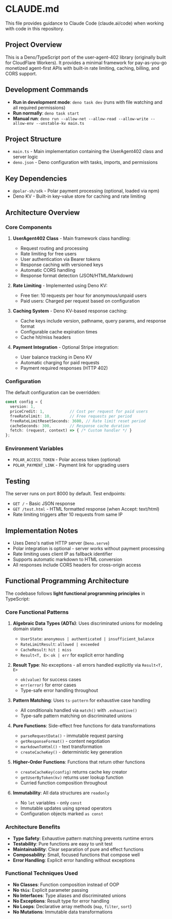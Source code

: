 # CLAUDE.md

This file provides guidance to Claude Code (claude.ai/code) when working with code in this repository.

## Project Overview

This is a Deno/TypeScript port of the user-agent-402 library (originally built for CloudFlare Workers). It provides a minimal framework for pay-as-you-go monetized agent-first APIs with built-in rate limiting, caching, billing, and CORS support.

## Development Commands

- **Run in development mode**: `deno task dev` (runs with file watching and all required permissions)
- **Run normally**: `deno task start`
- **Manual run**: `deno run --allow-net --allow-read --allow-write --allow-env --unstable-kv main.ts`

## Project Structure

- `main.ts` - Main implementation containing the UserAgent402 class and server logic
- `deno.json` - Deno configuration with tasks, imports, and permissions

## Key Dependencies

- `@polar-sh/sdk` - Polar payment processing (optional, loaded via npm)
- Deno KV - Built-in key-value store for caching and rate limiting

## Architecture Overview

### Core Components

1. **UserAgent402 Class** - Main framework class handling:
   - Request routing and processing
   - Rate limiting for free users
   - User authentication via Bearer tokens
   - Response caching with versioned keys
   - Automatic CORS handling
   - Response format detection (JSON/HTML/Markdown)

2. **Rate Limiting** - Implemented using Deno KV:
   - Free tier: 10 requests per hour for anonymous/unpaid users
   - Paid users: Charged per request based on configuration

3. **Caching System** - Deno KV-based response caching:
   - Cache keys include version, pathname, query params, and response format
   - Configurable cache expiration times
   - Cache hit/miss headers

4. **Payment Integration** - Optional Stripe integration:
   - User balance tracking in Deno KV
   - Automatic charging for paid requests
   - Payment required responses (HTTP 402)

### Configuration

The default configuration can be overridden:

```typescript
const config = {
  version: 1,
  priceCredit: 1,           // Cost per request for paid users
  freeRatelimit: 10,        // Free requests per period
  freeRateLimitResetSeconds: 3600, // Rate limit reset period
  cacheSeconds: 300,        // Response cache duration
  fetch: (request, context) => { /* Custom handler */ }
};
```

### Environment Variables

- `POLAR_ACCESS_TOKEN` - Polar access token (optional)
- `POLAR_PAYMENT_LINK` - Payment link for upgrading users

## Testing

The server runs on port 8000 by default. Test endpoints:

- `GET /` - Basic JSON response
- `GET /test.html` - HTML formatted response (when Accept: text/html)
- Rate limiting triggers after 10 requests from same IP

## Implementation Notes

- Uses Deno's native HTTP server (`Deno.serve`)
- Polar integration is optional - server works without payment processing
- Rate limiting uses client IP as fallback identifier
- Supports automatic markdown to HTML conversion
- All responses include CORS headers for cross-origin access

## Functional Programming Architecture

The codebase follows **light functional programming principles** in TypeScript:

### Core Functional Patterns

1. **Algebraic Data Types (ADTs)**: Uses discriminated unions for modeling domain states
   - `UserState`: `anonymous | authenticated | insufficient_balance`
   - `RateLimitResult`: `allowed | exceeded`
   - `CacheResult`: `hit | miss`
   - `Result<T, E>`: `ok | err` for explicit error handling

2. **Result Type**: No exceptions - all errors handled explicitly via `Result<T, E>`
   - `ok(value)` for success cases
   - `err(error)` for error cases
   - Type-safe error handling throughout

3. **Pattern Matching**: Uses `ts-pattern` for exhaustive case handling
   - All conditionals handled via `match()` with `.exhaustive()`
   - Type-safe pattern matching on discriminated unions

4. **Pure Functions**: Side-effect free functions for data transformations
   - `parseRequestData()` - immutable request parsing
   - `getResponseFormat()` - content negotiation
   - `markdownToHtml()` - text transformation
   - `createCacheKey()` - deterministic key generation

5. **Higher-Order Functions**: Functions that return other functions
   - `createCacheKey(config)` returns cache key creator
   - `getUserByToken(kv)` returns user lookup function
   - Curried function composition throughout

6. **Immutability**: All data structures are `readonly`
   - No `let` variables - only `const`
   - Immutable updates using spread operators
   - Configuration objects marked `as const`

### Architecture Benefits

- **Type Safety**: Exhaustive pattern matching prevents runtime errors
- **Testability**: Pure functions are easy to unit test
- **Maintainability**: Clear separation of pure and effect functions
- **Composability**: Small, focused functions that compose well
- **Error Handling**: Explicit error handling without exceptions

### Functional Techniques Used

- **No Classes**: Function composition instead of OOP
- **No `this`**: Explicit parameter passing
- **No Interfaces**: Type aliases and discriminated unions
- **No Exceptions**: Result type for error handling
- **No Loops**: Declarative array methods (`map`, `filter`, `sort`)
- **No Mutations**: Immutable data transformations
